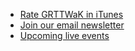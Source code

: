 
<ul class="fa-ul">
  <li><i class="fa-li fa fa-apple"></i><a href="https://itunes.apple.com/review?id=890900960&type=Podcast&utm_source=podcast&utm_medium=referral&utm_campaign={{ include.number }}">Rate GRTTWaK in iTunes</a></li>
  <li><i class="fa-li fa fa-envelope"></i><a href="https://grownupsreadthingstheywroteaskids.com/newsletter/?utm_source=podcast&utm_medium=referral&utm_campaign={{ include.number }}">Join our email newsletter</a></li>
  <li><i class="fa-li fa fa-calendar"></i><a href="https://grownupsreadthingstheywroteaskids.com/events/?utm_source=podcast&utm_medium=referral&utm_campaign={{ include.number }}">Upcoming live events</a></li>
</ul>